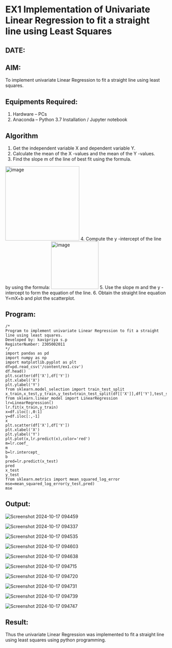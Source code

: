 # EX1 Implementation of Univariate Linear Regression to fit a straight line using Least Squares
## DATE:
## AIM:
To implement univariate Linear Regression to fit a straight line using least squares.

## Equipments Required:
1. Hardware – PCs
2. Anaconda – Python 3.7 Installation / Jupyter notebook

## Algorithm
1. Get the independent variable X and dependent variable Y.
2. Calculate the mean of the X -values and the mean of the Y -values.
3. Find the slope m of the line of best fit using the formula.  
<img width="231" alt="image" src="https://user-images.githubusercontent.com/93026020/192078527-b3b5ee3e-992f-46c4-865b-3b7ce4ac54ad.png">
4. Compute the y -intercept of the line by using the formula:
<img width="148" alt="image" src="https://user-images.githubusercontent.com/93026020/192078545-79d70b90-7e9d-4b85-9f8b-9d7548a4c5a4.png">
5. Use the slope m and the y -intercept to form the equation of the line.
6. Obtain the straight line equation Y=mX+b and plot the scatterplot.
 
## Program:
```
/*
Program to implement univariate Linear Regression to fit a straight line using least squares.
Developed by: kavipriya s.p
RegisterNumber: 2305002011
*/
import pandas as pd
import numpy as np
import matplotlib.pyplot as plt
df=pd.read_csv('/content/ex1.csv')
df.head()
plt.scatter(df['X'],df['Y'])
plt.xlabel('X')
plt.ylabel('Y')
from sklearn.model_selection import train_test_split
x_train,x_test,y_train,y_test=train_test_split(df[['X']],df['Y'],test_size=0.2,random_state=0)
from sklearn.linear_model import LinearRegression
lr=LinearRegression()
lr.fit(x_train,y_train)
x=df.iloc[:,0:1]
y=df.iloc[:,-1]
x
plt.scatter(df['X'],df['Y'])
plt.xlabel('X')
plt.ylabel('Y')
plt.plot(x,lr.predict(x),color='red')
m=lr.coef_
m
b=lr.intercept_
b
pred=lr.predict(x_test)
pred
x_test
y_test
from sklearn.metrics import mean_squared_log_error
mse=mean_squared_log_error(y_test,pred)
mse
```

## Output:

![Screenshot 2024-10-17 094459](https://github.com/user-attachments/assets/9a746d89-a0f0-4a45-a017-46c4a50f7f30)


![Screenshot 2024-10-17 094337](https://github.com/user-attachments/assets/7448bbf9-e9c2-4428-92af-1003a44b84e0)


![Screenshot 2024-10-17 094535](https://github.com/user-attachments/assets/13de6e03-5359-4bc7-8b5d-ed5f0789f306)

![Screenshot 2024-10-17 094603](https://github.com/user-attachments/assets/d0521718-579f-4a90-a0b1-e76329ed3187)

![Screenshot 2024-10-17 094638](https://github.com/user-attachments/assets/36c70904-d39b-443a-b482-fb9a9edca971)

![Screenshot 2024-10-17 094715](https://github.com/user-attachments/assets/d68572a4-e2e3-4e87-99c8-705b4b9154f5)

![Screenshot 2024-10-17 094720](https://github.com/user-attachments/assets/3cd8fcb1-0808-411d-a63b-2224ca9de376)

![Screenshot 2024-10-17 094731](https://github.com/user-attachments/assets/b9f0a27e-e063-45f4-b19f-fc09172ac9d0)

![Screenshot 2024-10-17 094739](https://github.com/user-attachments/assets/339ae9ea-6376-4763-98ed-bc6520652705)

![Screenshot 2024-10-17 094747](https://github.com/user-attachments/assets/890ebd0c-0ddd-4ca2-909c-c33f6f818b24)


## Result:
Thus the univariate Linear Regression was implemented to fit a straight line using least squares using python programming.
